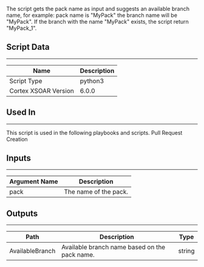 The script gets the pack name as input and suggests an available branch name, for example:
pack name is "MyPack" the branch name will be "MyPack".
If the branch with the name "MyPack" exists, the script return "MyPack_1".


## Script Data
---

| **Name** | **Description** |
| --- | --- |
| Script Type | python3 |
| Cortex XSOAR Version | 6.0.0 |

## Used In
---
This script is used in the following playbooks and scripts.
Pull Request Creation

## Inputs
---

| **Argument Name** | **Description** |
| --- | --- |
| pack | The name of the pack. |

## Outputs
---

| **Path** | **Description** | **Type** |
| --- | --- | --- |
| AvailableBranch | Available branch name based on the pack name. | string |

